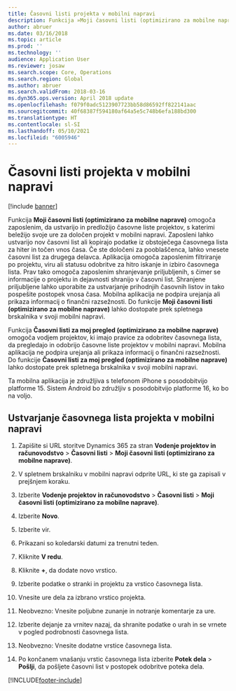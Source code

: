 ```yaml
---
title: Časovni listi projekta v mobilni napravi
description: Funkcija »Moji časovni listi (optimizirano za mobilne naprave)« omogoča zaposlenim, da ustvarijo in predložijo časovne liste projektov, s katerimi beležijo svoje ure za določen projekt v mobilni napravi.
author: abruer
ms.date: 03/16/2018
ms.topic: article
ms.prod: ''
ms.technology: ''
audience: Application User
ms.reviewer: josaw
ms.search.scope: Core, Operations
ms.search.region: Global
ms.author: abruer
ms.search.validFrom: 2018-03-16
ms.dyn365.ops.version: April 2018 update
ms.openlocfilehash: f079f0adc5123907723bb58d86592ff822141aac
ms.sourcegitcommit: 40f68387f594180af64a5e5c748b6efa188bd300
ms.translationtype: HT
ms.contentlocale: sl-SI
ms.lasthandoff: 05/10/2021
ms.locfileid: "6005946"
---
```

# <a name="project-timesheets-on-a-mobile-device"></a>Časovni listi projekta v mobilni napravi

[!include [banner](../includes/banner.md)]

Funkcija **Moji časovni listi (optimizirano za mobilne naprave)** omogoča zaposlenim, da ustvarijo in predložijo časovne liste projektov, s katerimi beležijo svoje ure za določen projekt v mobilni napravi. Zaposleni lahko ustvarijo nov časovni list ali kopirajo podatke iz obstoječega časovnega lista za hiter in točen vnos časa. Če ste določeni za pooblaščenca, lahko vnesete časovni list za drugega delavca. Aplikacija omogoča zaposlenim filtriranje po projektu, viru ali statusu odobritve za hitro iskanje in izbiro časovnega lista. Prav tako omogoča zaposlenim shranjevanje priljubljenih, s čimer se informacije o projektu in dejavnosti shranijo v časovni list. Shranjene priljubljene lahko uporabite za ustvarjanje prihodnjih časovnih listov in tako pospešite postopek vnosa časa. Mobilna aplikacija ne podpira urejanja ali prikaza informacij o finančni razsežnosti. Do funkcije **Moji časovni listi (optimizirano za mobilne naprave)** lahko dostopate prek spletnega brskalnika v svoji mobilni napravi.

Funkcija **Časovni listi za moj pregled (optimizirano za mobilne naprave)** omogoča vodjem projektov, ki imajo pravice za odobritev časovnega lista, da pregledajo in odobrijo časovne liste projektov v mobilni napravi. Mobilna aplikacija ne podpira urejanja ali prikaza informacij o finančni razsežnosti. Do funkcije **Časovni listi za moj pregled (optimizirano za mobilne naprave)** lahko dostopate prek spletnega brskalnika v svoji mobilni napravi.

Ta mobilna aplikacija je združljiva s telefonom iPhone s posodobitvijo platforme 15.
Sistem Android bo združljiv s posodobitvijo platforme 16, ko bo na voljo.

## <a name="create-a-project-timesheet-on-your-mobile-device"></a>Ustvarjanje časovnega lista projekta v mobilni napravi

1.  Zapišite si URL storitve Dynamics 365 za stran **Vodenje projektov in računovodstvo** \> **Časovni listi** \> **Moji časovni listi (optimizirano za mobilne naprave)**.

2.  V spletnem brskalniku v mobilni napravi odprite URL, ki ste ga zapisali v prejšnjem koraku.
 
3.  Izberite **Vodenje projektov in računovodstvo** \> **Časovni listi** \> **Moji časovni listi (optimizirano za mobilne naprave)**.

4.  Izberite **Novo**.

5.  Izberite vir.

6.  Prikazani so koledarski datumi za trenutni teden.

7.  Kliknite **V redu**.

8.  Kliknite **+**, da dodate novo vrstico.

9.  Izberite podatke o stranki in projektu za vrstico časovnega lista.

10. Vnesite ure dela za izbrano vrstico projekta.

11. Neobvezno: Vnesite poljubne zunanje in notranje komentarje za ure.

12. Izberite dejanje za vrnitev nazaj, da shranite podatke o urah in se vrnete v pogled podrobnosti časovnega lista.

13. Neobvezno: Vnesite dodatne vrstice časovnega lista.

14. Po končanem vnašanju vrstic časovnega lista izberite **Potek dela** \> **Pošlji**, da pošljete časovni list v postopek odobritve poteka dela.


[!INCLUDE[footer-include](../includes/footer-banner.md)]